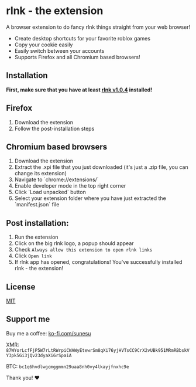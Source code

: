 # rlnk - the extension
A browser extension to do fancy rlnk things straight from your web browser!

- Create desktop shortcuts for your favorite roblox games
- Copy your cookie easily
- Easily switch between your accounts
- Supports Firefox and all Chromium based browsers!


## Installation

**First, make sure that you have at least [rlnk v1.0.4](https://github.com/Sunesu/rlnk/releases/tag/v1.0.4) installed!**

## Firefox
1. Download the extension
2. Follow the post-installation steps

## Chromium based browsers
1. Download the extension
2. Extract the .xpi file that you just downloaded (it's just a .zip file, you can change its extension)
3. Navigate to \`chrome://extensions/\`
4. Enable developer mode in the top right corner
5. Click \`Load unpacked\` button
6. Select your extension folder where you have just extracted the \`manifest.json\` file

## Post installation:
1. Run the extension
2. Click on the big rlnk logo, a popup should appear
3. Check `Always allow this extension to open rlnk links`
4. Click `Open link`
5. If rlnk app has opened, congratulations! You've successfully installed rlnk - the extension!

## License

[MIT](LICENSE)

## Support me

Buy me a coffee: [ko-fi.com/sunesu](https://ko-fi.com/sunesu)

XMR: `87WYorLcfFjP5W7rLtRWrpiCWAWyEtewrSm8qXi76yjHVTsCC9CrX2vUBk951MRmRBbskVY3pk5Gi3jQv23dyaXi6rSpaiA`

BTC: `bc1q6hvdlwgcmggmmn29uaa8nh0vy4lkayjfnxhc9e`

Thank you! ❤
